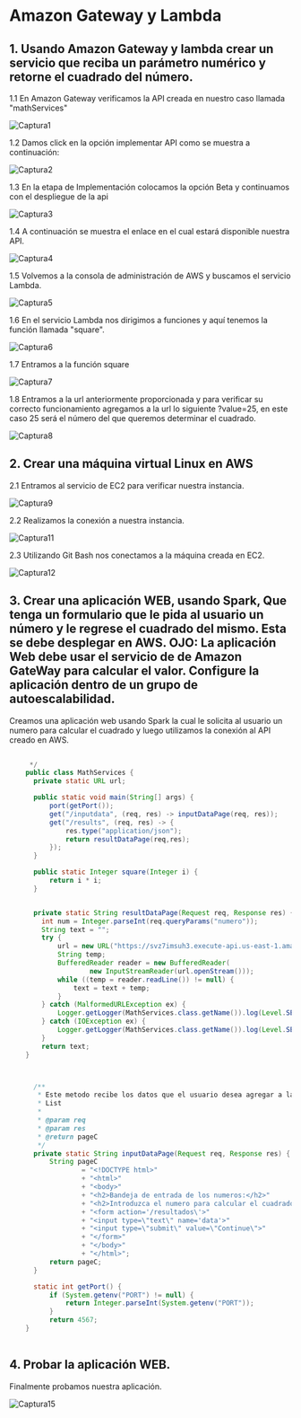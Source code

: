 # Amazon Gateway y Lambda

## 1. Usando Amazon Gateway y lambda crear un servicio que reciba un parámetro numérico y retorne el cuadrado del número.

1.1 En Amazon Gateway verificamos la API creada en nuestro caso llamada "mathServices"

![Captura1](https://user-images.githubusercontent.com/48154086/77790686-41ee4a00-7033-11ea-9fc3-c7a0ab2b0a26.PNG)

1.2 Damos click en la opción implementar API como se muestra a continuación:

![Captura2](https://user-images.githubusercontent.com/48154086/77790690-4450a400-7033-11ea-82e3-70a8a286f80c.PNG)

1.3 En la etapa de Implementación colocamos la opción Beta y continuamos con el despliegue de la api

![Captura3](https://user-images.githubusercontent.com/48154086/77790693-44e93a80-7033-11ea-84e3-85a8957731e6.PNG)

1.4 A continuación se muestra el enlace en el cual estará disponible nuestra API. 

![Captura4](https://user-images.githubusercontent.com/48154086/77790695-4581d100-7033-11ea-8284-6ab5274b734d.PNG)

1.5 Volvemos a la consola de administración de AWS y buscamos el servicio Lambda. 

![Captura5](https://user-images.githubusercontent.com/48154086/77790698-46b2fe00-7033-11ea-966a-cee339061ea1.PNG)

1.6 En el servicio Lambda nos dirigimos a funciones y aquí tenemos la función llamada "square".

![Captura6](https://user-images.githubusercontent.com/48154086/77790699-474b9480-7033-11ea-82d1-3a5636fbdbf6.PNG)

1.7 Entramos a la función square

![Captura7](https://user-images.githubusercontent.com/48154086/77790702-49155800-7033-11ea-8532-2ab3cb4622c3.PNG)

1.8 Entramos a la url anteriormente proporcionada y para verificar su correcto funcionamiento agregamos a la url lo siguiente ?value=25, en este caso 25 será el número del que queremos determinar el cuadrado.  

![Captura8](https://user-images.githubusercontent.com/48154086/77790704-4a468500-7033-11ea-84e4-729c2f27af15.PNG)

## 2. Crear una máquina virtual Linux en AWS

2.1 Entramos al servicio de EC2 para verificar nuestra instancia.

![Captura9](https://user-images.githubusercontent.com/48154086/77794253-8da3f200-7039-11ea-8df6-e2e00e2118c2.PNG)

2.2 Realizamos la conexión a nuestra instancia.

![Captura11](https://user-images.githubusercontent.com/48154086/77794254-8e3c8880-7039-11ea-800b-50ae1566cf28.PNG)

2.3 Utilizando Git Bash nos conectamos a la máquina creada en EC2.

![Captura12](https://user-images.githubusercontent.com/48154086/77805569-365d4c00-7050-11ea-8f45-667820544125.PNG)

## 3. Crear una aplicación WEB, usando Spark, Que tenga un formulario que le pida al usuario un número y le regrese el cuadrado del mismo. Esta se debe desplegar en AWS. OJO: La aplicación Web debe usar el servicio de de Amazon GateWay para calcular el valor. Configure la aplicación dentro de un grupo de autoescalabilidad.

Creamos una aplicación web usando Spark la cual le solicita al usuario un numero para calcular el cuadrado y luego utilizamos la conexión al API creado en AWS. 

``` java
    
     */
    public class MathServices {
      private static URL url;

      public static void main(String[] args) {
          port(getPort());
          get("/inputdata", (req, res) -> inputDataPage(req, res));
          get("/results", (req, res) -> {
              res.type("application/json");
              return resultDataPage(req,res);
          });
      }

      public static Integer square(Integer i) {
          return i * i;
      }


      private static String resultDataPage(Request req, Response res) {
        int num = Integer.parseInt(req.queryParams("numero"));
        String text = "";
        try {
            url = new URL("https://svz7imsuh3.execute-api.us-east-1.amazonaws.com/Beta" + "?value=" + num);
            String temp;
            BufferedReader reader = new BufferedReader(
                    new InputStreamReader(url.openStream()));
            while ((temp = reader.readLine()) != null) {
                text = text + temp;
            }
        } catch (MalformedURLException ex) {
            Logger.getLogger(MathServices.class.getName()).log(Level.SEVERE, null, ex);
        } catch (IOException ex) {
            Logger.getLogger(MathServices.class.getName()).log(Level.SEVERE, null, ex);
        }
        return text;
    }



      /**
       * Este metodo recibe los datos que el usuario desea agregar a la Linked
       * List
       *
       * @param req
       * @param res
       * @return pageC
       */
      private static String inputDataPage(Request req, Response res) {
          String pageC
                  = "<!DOCTYPE html>"
                  + "<html>"
                  + "<body>"
                  + "<h2>Bandeja de entrada de los numeros:</h2>"
                  + "<h2>Introduzca el numero para calcular el cuadrado</h2>"
                  + "<form action='/resultados\'>"
                  + "<input type=\"text\" name='data'>"
                  + "<input type=\"submit\" value=\"Continue\">"
                  + "</form>"
                  + "</body>"
                  + "</html>";
          return pageC;
      }

      static int getPort() {
          if (System.getenv("PORT") != null) {
              return Integer.parseInt(System.getenv("PORT"));
          }
          return 4567;
    }
    
```
## 4. Probar la aplicación WEB.

Finalmente probamos nuestra aplicación.

![Captura15](https://user-images.githubusercontent.com/48154086/77807307-6e1ac280-7055-11ea-8f47-f78742ee916e.PNG)


